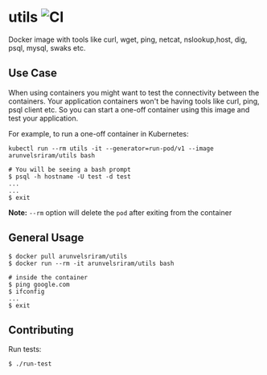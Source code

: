 # utils ![CI](https://github.com/arunvelsriram/utils/workflows/CI/badge.svg)

Docker image with tools like curl, wget, ping, netcat, nslookup,host, dig, psql, mysql, swaks etc.

## Use Case

When using containers you might want to test the connectivity between the containers. Your application containers won't be having tools like curl, ping, psql client etc. So you can start a one-off container using this image and test your application.

For example, to run a one-off container in Kubernetes:

```
kubectl run --rm utils -it --generator=run-pod/v1 --image arunvelsriram/utils bash

# You will be seeing a bash prompt
$ psql -h hostname -U test -d test
...
...
$ exit
```

**Note:** `--rm` option will delete the  `pod` after exiting from the container

## General Usage

```
$ docker pull arunvelsriram/utils
$ docker run --rm -it arunvelsriram/utils bash

# inside the container
$ ping google.com
$ ifconfig
...
$ exit
```

## Contributing

Run tests:

```
$ ./run-test
```
